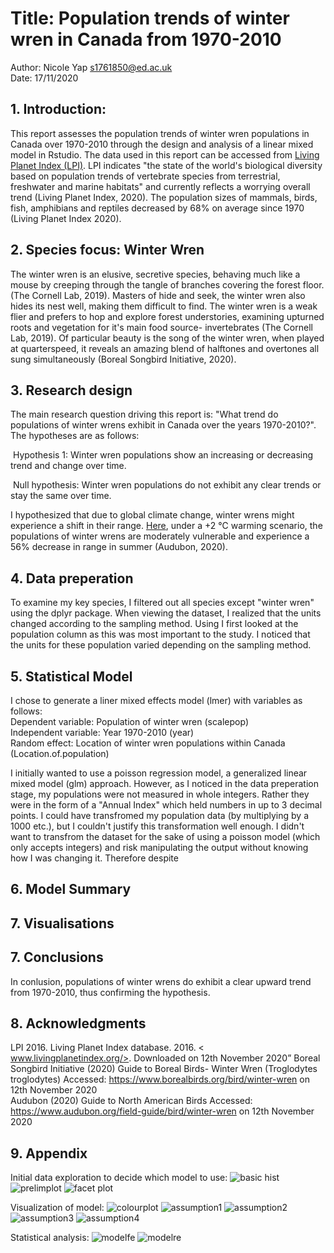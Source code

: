# Title: Population trends of winter wren in Canada from 1970-2010 
Author: Nicole Yap s1761850@ed.ac.uk  
Date: 17/11/2020

## 1. Introduction:  
This report assesses the population trends of winter wren populations in Canada over 1970-2010 through the design and analysis of a linear mixed model in Rstudio. 
The data used in this report can be accessed from [Living Planet Index (LPI)](https://livingplanetindex.org/home/index). LPI indicates "the state of the world's biological diversity based on population trends of vertebrate species from terrestrial,
freshwater and marine habitats" and currently reflects a worrying overall trend (Living Planet Index, 2020). The population sizes of mammals, birds, fish, amphibians and reptiles decreased by 68% on average since 1970 (Living Planet Index 2020).

## 2. Species focus: Winter Wren 
The winter wren is an elusive, secretive species, behaving much like a mouse by creeping through the tangle of branches covering the forest floor.(The Cornell Lab, 2019). Masters of hide and seek, the winter wren also hides its nest well, making
them difficult to find. The winter wren is a weak flier and prefers to hop and explore forest understories, examining upturned roots and vegetation for it's main food source- invertebrates (The Cornell Lab, 2019). 
Of particular beauty is the song of the winter wren, when played at quarterspeed, it reveals an amazing blend of halftones and overtones all sung simultaneously (Boreal Songbird Initiative, 2020). 

## 3. Research design
The main research question driving this report is: "What trend do populations of winter wrens exhibit in Canada over the years 1970-2010?".  
The hypotheses are as follows:   

​ Hypothesis 1: Winter wren populations show an increasing or decreasing trend and change over time.   

​ Null hypothesis: Winter wren populations do not exhibit any clear trends or stay the same over time.   

I hypothesized that due to global climate change, winter wrens might experience a shift in their range. [Here](https://www.audubon.org/field-guide/bird/winter-wren), 
under a +2 ℃ warming scenario, the populations of winter wrens are moderately vulnerable and experience a 56% decrease in range in summer (Audubon, 2020).   


## 4. Data preperation  

To examine my key species, I filtered out all species except "winter wren" using the dplyr package. When viewing the dataset, I realized that the units changed according to the
sampling method. Using 
I first looked at the population column as this was most important to the study. I noticed that the units for these population
varied depending on the sampling method.



## 5. Statistical Model

 I chose to generate a liner mixed effects model (lmer) with variables as follows:  
 Dependent variable: Population of winter wren (scalepop)  
 Independent variable: Year 1970-2010 (year)   
 Random effect: Location of winter wren populations within Canada (Location.of.population)  
 
 
 I initially wanted to use a poisson regression model, a generalized linear mixed model (glm) approach. However, as I noticed
 in the data preperation stage, my populations were not measured in whole integers. Rather they were in the form of a "Annual Index" which held numbers in up to 3 decimal points. 
 I could have transfromed my population data (by multiplying by a 1000 etc.), but I couldn't justify this transformation well enough. I didn't want to transfrom the dataset for
 the sake of using a poisson model (which only accepts integers) and risk manipulating the output without knowing how I was changing it. Therefore despite



## 6. Model Summary


## 7. Visualisations


## 7. Conclusions

In conlusion, populations of winter wrens do exhibit a clear upward trend from 1970-2010, thus confirming the hypothesis. 


## 8. Acknowledgments
LPI 2016. Living Planet Index database. 2016. < www.livingplanetindex.org/>. Downloaded on 12th November 2020”
Boreal Songbird Initiative (2020) Guide to Boreal Birds- Winter Wren (Troglodytes troglodytes)
Accessed: https://www.borealbirds.org/bird/winter-wren on 12th November 2020  
Audubon (2020) Guide to North American Birds 
Accessed: https://www.audubon.org/field-guide/bird/winter-wren on 12th November 2020



## 9. Appendix   

Initial data exploration to decide which model to use: 
![basic hist](https://github.com/EdDataScienceEES/challenge-3-nicolelikesharks/blob/master/Output/basic_hist.png?raw=true)
![prelimplot](https://github.com/EdDataScienceEES/challenge-3-nicolelikesharks/blob/master/Output/prelim_plot.png?raw=true)
![facet plot](https://github.com/EdDataScienceEES/challenge-3-nicolelikesharks/blob/master/Output/Facet_plot.png?raw=true)


Visualization of model: 
![colourplot](https://github.com/EdDataScienceEES/challenge-3-nicolelikesharks/blob/master/Output/colour_plot.png?raw=true)
![assumption1](https://github.com/EdDataScienceEES/challenge-3-nicolelikesharks/blob/master/Output/Assumption_plot_1.png?raw=true)
![assumption2](https://github.com/EdDataScienceEES/challenge-3-nicolelikesharks/blob/master/Output/Assumption_plot_2.png?raw=true)
![assumption3](https://github.com/EdDataScienceEES/challenge-3-nicolelikesharks/blob/master/Output/assumption_plot_3.png?raw=true)
![assumption4](https://github.com/EdDataScienceEES/challenge-3-nicolelikesharks/blob/master/Output/assumption_plot_4.png?raw=true)




Statistical analysis:
![modelfe](https://github.com/EdDataScienceEES/challenge-3-nicolelikesharks/blob/master/Output/model_re.png?raw=true)
![modelre](https://github.com/EdDataScienceEES/challenge-3-nicolelikesharks/blob/master/Output/model_fe.png?raw=true)
